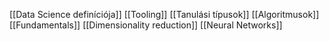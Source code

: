 [[Data Science definíciója]]
[[Tooling]]
[[Tanulási típusok]]
[[Algoritmusok]]
[[Fundamentals]]
[[Dimensionality reduction]]
[[Neural Networks]]